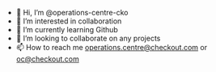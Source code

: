 - 👋 Hi, I’m @operations-centre-cko
- 👀 I’m interested in collaboration
- 🌱 I’m currently learning Github
- 💞️ I’m looking to collaborate on any projects
- 📫 How to reach me operations.centre@checkout.com or oc@checkout.com

<!---
operations-centre-cko/operations-centre-cko is a ✨ special ✨ repository because its `README.md` (this file) appears on your GitHub profile.
You can click the Preview link to take a look at your changes.
--->
